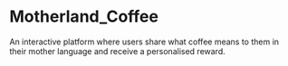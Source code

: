 # Motherland_Coffee
An interactive platform where users share what coffee means to them in their mother language and receive a personalised reward.
